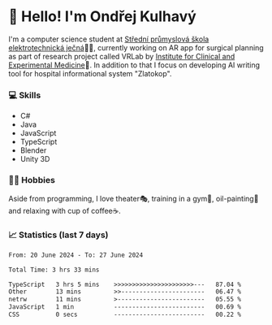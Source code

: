 # 👋 Hello! I'm Ondřej Kulhavý

I'm a computer science student at [Střední průmyslová škola elektrotechnická ječná](https://www.spsejecna.cz/)👨‍🎓, currently working on AR app for surgical planning as part of research project called VRLab by [Institute for Clinical and Experimental Medicine](https://www.ikem.cz/en/)🏥.
In addition to that I focus on developing AI writing tool for hospital informational system "Zlatokop".

### 💻 Skills
- C#
- Java
- JavaScript
- TypeScript
- Blender
- Unity 3D

### 🏋️‍♂️ Hobbies

Aside from programming, I love theater🎭, training in a gym💪, oil-painting🎨 and relaxing with cup of coffee☕.
### 📈 Statistics (last 7 days)
<!--START_SECTION:waka-->

```txt
From: 20 June 2024 - To: 27 June 2024

Total Time: 3 hrs 33 mins

TypeScript   3 hrs 5 mins    >>>>>>>>>>>>>>>>>>>>>>---   87.04 %
Other        13 mins         >>-----------------------   06.47 %
netrw        11 mins         >------------------------   05.55 %
JavaScript   1 min           -------------------------   00.69 %
CSS          0 secs          -------------------------   00.22 %
```

<!--END_SECTION:waka-->



